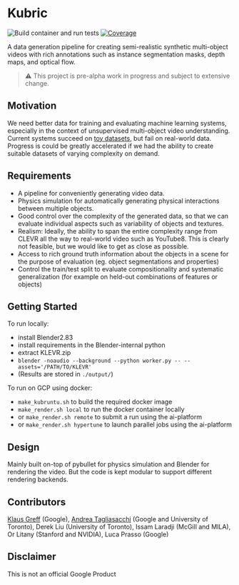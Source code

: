 # Kubric

![Build container and run tests](https://github.com/google-research/kubric/workflows/Build%20container%20and%20run%20tests/badge.svg)
[![Coverage](https://badgen.net/codecov/c/github/google-research/kubric)](https://codecov.io/github/google-research/kubric)

A data generation pipeline for creating semi-realistic synthetic multi-object 
videos with rich annotations such as instance segmentation masks, depth maps, 
and optical flow.

> :warning: This project is pre-alpha work in progress and subject to extensive change.

## Motivation
We need better data for training and evaluating machine learning systems, especially in the context of unsupervised multi-object video understanding.
Current systems succeed on [toy datasets](https://github.com/deepmind/multi_object_datasets), but fail on real-world data.
Progress is could be greatly accelerated if we had the ability to create suitable datasets of varying complexity on demand.

## Requirements
- A pipeline for conveniently generating video data. 
- Physics simulation for automatically generating physical interactions between multiple objects.
- Good control over the complexity of the generated data, so that we can evaluate individual aspects such as variability of objects and textures.
- Realism: Ideally, the ability to span the entire complexity range from CLEVR all the way to real-world video such as YouTube8. This is clearly not feasible, but we would like to get as close as possible. 
- Access to rich ground truth information about the objects in a scene for the purpose of evaluation (eg. object segmentations and properties)
- Control the train/test split to evaluate compositionality and systematic generalization (for example on held-out combinations of features or objects)

## Getting Started
To run locally:
* install Blender2.83
* install requirements in the Blender-internal python
* extract KLEVR.zip 
* `blender -noaudio --background --python worker.py -- --assets='/PATH/TO/KLEVR'`
* (Results are stored in `./output/`)

To run on GCP using docker:
* `make_kubruntu.sh` to build the required docker image
* `make_render.sh local` to run the docker container locally
* or `make_render.sh remote` to submit a run using the ai-platform
* or `make_render.sh hypertune` to launch parallel jobs using the ai-platform

## Design
Mainly built on-top of pybullet for physics simulation and Blender for rendering the video.
But the code is kept modular to support different rendering backends.

## Contributors
[Klaus Greff](https://github.com/qwlouse) (Google), [Andrea Tagliasacchi](https://github.com/taiya) (Google and University of Toronto), Derek Liu (University of Toronto), Issam Laradji (McGill and MILA), Or Litany (Stanford and NVIDIA), Luca Prasso (Google)

## Disclaimer
This is not an official Google Product
